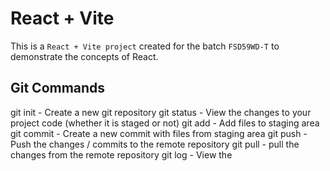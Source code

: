# React + Vite

This is a `React + Vite project` created for the batch `FSD59WD-T` to demonstrate the concepts of React.

## Git Commands 
  
git init - Create a new git repository
git status - View the changes to your project code (whether it is staged or not)
git add - Add files to staging area
git commit - Create a new commit with files from staging area
git push - Push the changes / commits to the remote repository 
git pull - pull the changes from the remote repository
git log - View the 